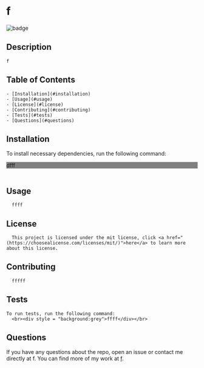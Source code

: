 # f

  ![badge](https://img.shields.io/badge/license-mit-blue)

  ## Description
    f

  ## Table of Contents
    - [Installation](#installation)
    - [Usage](#usage)
    - [License](#license)
    - [Contributing](#contributing)
    - [Tests](#tests)
    - [Questions](#questions)

  ## Installation
  To install necessary dependencies, run the following command:
      <br><div style="background:grey">dfff</div></br>

  ## Usage
      ffff

  ## License
      This project is licensed under the mit license, click <a href="(https://choosealicense.com/licenses/mit/)">here</a> to learn more about this license.

  ## Contributing
      fffff

  ## Tests
    To run tests, run the following command:
      <br><div style = "background:grey">ffff</div></br>

  ## Questions
  If you have any questions about the repo, open an issue or contact me directly at f. You can find more of my work at [f](http://github.com/f).
